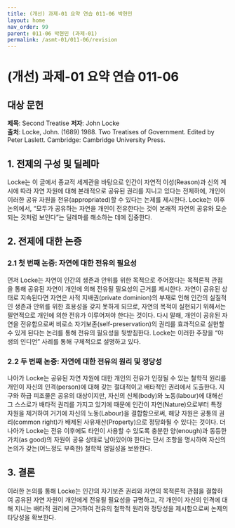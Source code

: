 ```yaml
---
title: (개선) 과제-01 요약 연습 011-06 박현민
layout: home
nav_order: 99
parent: 011-06 박현민 (과제-01)
permalink: /asmt-01/011-06/revision
---
```


# (개선) 과제-01 요약 연습 011-06  


## 대상 문헌
**제목**: Second Treatise 
**저자**:  John Locke  
**출처**: Locke, John. (1689) 1988. Two Treatises of Government. Edited by Peter Laslett. Cambridge: Cambridge University Press.

 

## 1. 전제의 구성 및 딜레마
Locke는 이 글에서 종교적 세계관을 바탕으로 인간이 자연적 이성(Reason)과 신의 계시에 따라 자연 자원에 대해 본래적으로 공유된 권리를 지니고 있다는 전제하에, 개인이 이러한 공유 자원을 전유(appropriated)할 수 있다는 논제를 제시한다.
 Locke는 이후 논의에서, “모두가 공유하는 자연을 개인이 전유한다는 것이 본래적 자연의 공유와 모순되는 것처럼 보인다”는 딜레마를 해소하는 데에 집중한다.

## 2. 전제에 대한 논증 

### 2.1 첫 번째 논증: 자연에 대한 전유의 필요성  
먼저 Locke는 자연이 인간의 생존과 안위를 위한 목적으로 주어졌다는 목적론적 관점을 통해 공유된 자연이 개인에 의해 전유될 필요성의 근거를 제시한다. 자연이 공유된 상태로 지속된다면 자연은 사적 지배권(private dominion)의 부재로 인해 인간의 실질적인 생존과 안위를 위한 효용성을 갖지 못하게 되므로, 자연의 목적이 실현되기 위해서는 필연적으로 개인에 의한 전유가 이루어져야 한다는 것이다. 다시 말해, 개인이 공유된 자연을 전유함으로써 비로소 자기보존(self-preservation)의 권리를 효과적으로 실현할 수 있게 된다는 논리를 통해 전유의 필요성을 뒷받침한다. Locke는 이러한 주장을 “야생의 인디언” 사례를 통해 구체적으로 설명하고 있다.

### 2.2 두 번째 논증: 자연에 대한 전유의 원리 및 정당성  
나아가 Locke는 공유된 자연 자원에 대한 개인의 전유가 인정될 수 있는 철학적 원리를 개인이 자신의 인격(person)에 대해 갖는 절대적이고 배타적인 권리에서 도출한다. 지구와 하급 피조물은 공유의 대상이지만, 자신의 신체(body)와 노동(labour)에 대해선 그 스스로가 배타적 권리를 가지고 있기에 때문에 인간이 자연(Nature)으로부터 특정 자원을 제거하여 거기에 자신의 노동(Labour)을 결합함으로써, 해당 자원은 공통의 권리(common right)가 배제된 사유재산(Property)으로 정당화될 수 있다는 것이다. 더 나아가 Locke는 전유 이후에도 타인이 사용할 수 있도록 충분한 양(enough)과 동등한 가치(as good)의 자원이 공유 상태로 남아있어야 한다는 단서 조항을 명시하여 자신의 논의가 갖는(어느정도 부족한) 철학적 엄밀성을 보완한다.


## 3. 결론  
이러한 논의를 통해 Locke는 인간의 자기보존 권리와 자연의 목적론적 관점을 결합하여 공유된 자연 자원이 개인에게 전유될 필요성을 규명하고, 각 개인이 자신의 인격에 대해 지니는 배타적 권리에 근거하여 전유의 철학적 원리와 정당성을 제시함으로써 논제의 타당성을 확보한다. 
